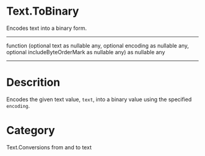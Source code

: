 ﻿# Text.ToBinary
Encodes text into a binary form.
***
function (optional text as nullable any, optional encoding as nullable any, optional includeByteOrderMark as nullable any) as nullable any
***
# Descrition 
Encodes the given text value, <code>text</code>, into a binary value using the specified <code>encoding</code>.
# Category 
Text.Conversions from and to text
